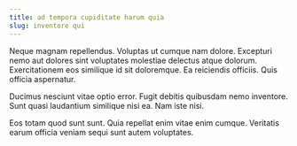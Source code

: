 ```yaml
---
title: ad tempora cupiditate harum quia
slug: inventore qui
---
```


Neque magnam repellendus. Voluptas ut cumque nam dolore. Excepturi nemo aut dolores sint voluptates molestiae delectus atque dolorum. Exercitationem eos similique id sit doloremque. Ea reiciendis officiis. Quis officia aspernatur.

Ducimus nesciunt vitae optio error. Fugit debitis quibusdam nemo inventore. Sunt quasi laudantium similique nisi ea. Nam iste nisi.

Eos totam quod sunt sunt. Quia repellat enim vitae enim cumque. Veritatis earum officia veniam sequi sunt autem voluptates.
